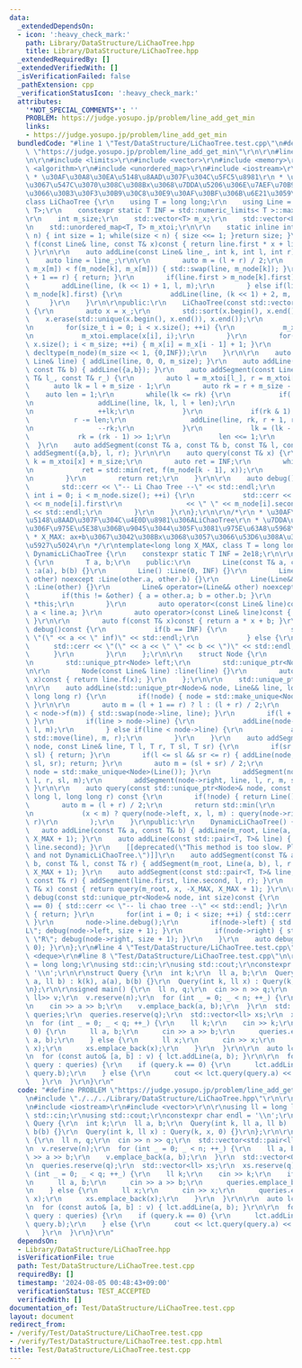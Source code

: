 ```yaml
---
data:
  _extendedDependsOn:
  - icon: ':heavy_check_mark:'
    path: Library/DataStructure/LiChaoTree.hpp
    title: Library/DataStructure/LiChaoTree.hpp
  _extendedRequiredBy: []
  _extendedVerifiedWith: []
  _isVerificationFailed: false
  _pathExtension: cpp
  _verificationStatusIcon: ':heavy_check_mark:'
  attributes:
    '*NOT_SPECIAL_COMMENTS*': ''
    PROBLEM: https://judge.yosupo.jp/problem/line_add_get_min
    links:
    - https://judge.yosupo.jp/problem/line_add_get_min
  bundledCode: "#line 1 \"Test/DataStructure/LiChaoTree.test.cpp\"\n#define PROBLEM\
    \ \"https://judge.yosupo.jp/problem/line_add_get_min\"\r\n\r\n#line 2 \"Library/DataStructure/LiChaoTree.hpp\"\
    \n\r\n#include <limits>\r\n#include <vector>\r\n#include <memory>\r\n#include\
    \ <algorithm>\r\n#include <unordered_map>\r\n#include <iostream>\r\n\r\n/*\r\n\
    \ * \u30AF\u30A8\u30EA\u5148\u8AAD\u307F\u304C\u5FC5\u8981\r\n * \u30AF\u30A8\u30EA\
    \u3067\u547C\u3070\u308C\u308Bx\u3068\u7DDA\u5206\u306E\u7AEF\u70B9\u3092\u5168\
    \u3066\u30B3\u30F3\u30B9\u30C8\u30E9\u30AF\u30BF\u306B\u6E21\u3059\r\n */\r\n\
    class LiChaoTree {\r\n    using T = long long;\r\n    using Line = std::pair<T,\
    \ T>;\r\n    constexpr static T INF = std::numeric_limits< T >::max() / 2;\r\n\
    \r\n    int m_size;\r\n    std::vector<T> m_x;\r\n    std::vector<Line> m_node;\r\
    \n    std::unordered_map<T, T> m_xtoi;\r\n\r\n    static inline int calcSize(int\
    \ n) { int size = 1; while(size < n) { size <<= 1; }return size; }\r\n    auto\
    \ f(const Line& line, const T& x)const { return line.first * x + line.second;\
    \ }\r\n\r\n    auto addLine(const Line& line_, int k, int l, int r) {\r\n    \
    \    auto line = line_;\r\n\r\n        auto m = (l + r) / 2;\r\n        if(f(line,\
    \ m_x[m]) < f(m_node[k], m_x[m])) { std::swap(line, m_node[k]); }\r\n        if(l\
    \ + 1 == r) { return; }\r\n        if(line.first > m_node[k].first) {\r\n    \
    \        addLine(line, (k << 1) + 1, l, m);\r\n        } else if(line.first <\
    \ m_node[k].first) {\r\n            addLine(line, (k << 1) + 2, m, r);\r\n   \
    \     }\r\n    }\r\n\r\npublic:\r\n    LiChaoTree(const std::vector<T>& x_) :m_size(calcSize(x_.size()))\
    \ {\r\n        auto x = x_;\r\n        std::sort(x.begin(), x.end());\r\n    \
    \    x.erase(std::unique(x.begin(), x.end()), x.end());\r\n        m_x = decltype(m_x)(m_size);\r\
    \n        for(size_t i = 0; i < x.size(); ++i) {\r\n            m_x[i] = x[i];\r\
    \n            m_xtoi.emplace(x[i], i);\r\n        }\r\n        for(size_t i =\
    \ x.size(); i < m_size; ++i) { m_x[i] = m_x[i - 1] + 1; }\r\n        m_node =\
    \ decltype(m_node)(m_size << 1, {0,INF});\r\n    }\r\n\r\n    auto addLine(const\
    \ Line& line) { addLine(line, 0, 0, m_size); }\r\n    auto addLine(const T& a,\
    \ const T& b) { addLine({a,b}); }\r\n    auto addSegment(const Line& line, const\
    \ T& l_, const T& r_) {\r\n        auto l = m_xtoi[l_], r = m_xtoi[r_];\r\n  \
    \      auto lk = l + m_size - 1;\r\n        auto rk = r + m_size - 1;\r\n    \
    \    auto len = 1;\r\n        while(lk <= rk) {\r\n            if(!(lk & 1)) {\r\
    \n                addLine(line, lk, l, l + len);\r\n                l += len;\r\
    \n                ++lk;\r\n            }\r\n            if(rk & 1) {\r\n     \
    \           r -= len;\r\n                addLine(line, rk, r + 1, r + len + 1);\r\
    \n                --rk;\r\n            }\r\n            lk = (lk - 1) >> 1;\r\n\
    \            rk = (rk - 1) >> 1;\r\n            len <<= 1;\r\n        }\r\n  \
    \  }\r\n    auto addSegment(const T& a, const T& b, const T& l, const T& r) {\
    \ addSegment({a,b}, l, r); }\r\n\r\n    auto query(const T& x) {\r\n        auto\
    \ k = m_xtoi[x] + m_size;\r\n        auto ret = INF;\r\n        while(k > 0) {\r\
    \n            ret = std::min(ret, f(m_node[k - 1], x));\r\n            k >>= 1;\r\
    \n        }\r\n        return ret;\r\n    }\r\n\r\n    auto debug()const {\r\n\
    \        std::cerr << \"-- Li Chao Tree --\" << std::endl;\r\n        for(unsigned\
    \ int i = 0; i < m_node.size(); ++i) {\r\n            std::cerr << i << \": (\"\
    \ << m_node[i].first\r\n                << \" \" << m_node[i].second << \")\"\
    \ << std::endl;\r\n        }\r\n    }\r\n};\r\n\r\n/*\r\n * \u30AF\u30A8\u30EA\
    \u5148\u8AAD\u307F\u304C\u4E0D\u8981\u306ALiChaoTree\r\n * \u7DDA\u5206\u8FFD\u52A0\
    \u306F\u975E\u5E38\u306B\u9045\u3044\u305F\u3081\u975E\u63A8\u5968\r\n * \r\n\
    \ * X_MAX: ax+b\u3067\u3042\u308Bx\u3068\u3057\u3066\u53D6\u308A\u3046\u308B\u6700\
    \u5927\u5024\r\n */\r\ntemplate<long long X_MAX, class T = long long>\r\nclass\
    \ DynamicLiChaoTree {\r\n    constexpr static T INF = 2e18;\r\n\r\n    class Line\
    \ {\r\n        T a, b;\r\n    public:\r\n        Line(const T& a, const T& b)\
    \ :a(a), b(b) {}\r\n        Line() :Line(0, INF) {}\r\n        Line(const Line&\
    \ other) noexcept :Line(other.a, other.b) {}\r\n        Line(Line&& other) noexcept\
    \ :Line(other) {}\r\n        Line& operator=(Line&& other) noexcept {\r\n    \
    \        if(this != &other) { a = other.a; b = other.b; }\r\n            return\
    \ *this;\r\n        }\r\n        auto operator<(const Line& line)const { return\
    \ a < line.a; }\r\n        auto operator>(const Line& line)const { return line.operator<(*this);\
    \ }\r\n\r\n        auto f(const T& x)const { return a * x + b; }\r\n        auto\
    \ debug()const {\r\n            if(b == INF) {\r\n                std::cerr <<\
    \ \"(\" << a << \" inf)\" << std::endl;\r\n            } else {\r\n          \
    \      std::cerr << \"(\" << a << \" \" << b << \")\" << std::endl;\r\n      \
    \      }\r\n        }\r\n    };\r\n\r\n    struct Node {\r\n        Line line;\r\
    \n        std::unique_ptr<Node> left;\r\n        std::unique_ptr<Node> right;\r\
    \n\r\n        Node(const Line& line) :line(line) {}\r\n        auto f(const T&\
    \ x)const { return line.f(x); }\r\n    };\r\n\r\n    std::unique_ptr<Node> m_root;\r\
    \n\r\n    auto addLine(std::unique_ptr<Node>& node, Line&& line, long long l,\
    \ long long r) {\r\n        if(!node) { node = std::make_unique<Node>(line); return;\
    \ }\r\n\r\n        auto m = (l + 1 == r) ? l : (l + r) / 2;\r\n        if(line.f(m)\
    \ < node->f(m)) { std::swap(node->line, line); }\r\n        if(l + 1 == r) { return;\
    \ }\r\n        if(line > node->line) {\r\n            addLine(node->left, std::move(line),\
    \ l, m);\r\n        } else if(line < node->line) {\r\n            addLine(node->right,\
    \ std::move(line), m, r);\r\n        }\r\n    }\r\n    auto addSegment(std::unique_ptr<Node>&\
    \ node, const Line& line, T l, T r, T sl, T sr) {\r\n        if(sr <= l || r <=\
    \ sl) { return; }\r\n        if(l <= sl && sr <= r) { addLine(node, Line(line),\
    \ sl, sr); return; }\r\n        auto m = (sl + sr) / 2;\r\n        if(!node) {\
    \ node = std::make_unique<Node>(Line()); }\r\n        addSegment(node->left, line,\
    \ l, r, sl, m);\r\n        addSegment(node->right, line, l, r, m, sr);\r\n   \
    \ }\r\n\r\n    auto query(const std::unique_ptr<Node>& node, const T& x, long\
    \ long l, long long r) const {\r\n        if(!node) { return Line().f(x); }\r\n\
    \        auto m = (l + r) / 2;\r\n        return std::min(\r\n            node->f(x),\r\
    \n            (x < m) ? query(node->left, x, l, m) : query(node->right, x, m,\
    \ r)\r\n        );\r\n    }\r\npublic:\r\n    DynamicLiChaoTree() {}\r\n\r\n \
    \   auto addLine(const T& a, const T& b) { addLine(m_root, Line(a, b), -X_MAX,\
    \ X_MAX + 1); }\r\n    auto addLine(const std::pair<T, T>& line) { addLine(line.first,\
    \ line.second); }\r\n    [[deprecated(\"This method is too slow. Please use LiChaoTree\
    \ and not DynamicLiChaoTree.\")]]\r\n    auto addSegment(const T& a, const T&\
    \ b, const T& l, const T& r) { addSegment(m_root, Line(a, b), l, r + 1, -X_MAX,\
    \ X_MAX + 1); }\r\n    auto addSegment(const std::pair<T, T>& line, const T& l,\
    \ const T& r) { addSegment(line.first, line.second, l, r); }\r\n    auto query(const\
    \ T& x) const { return query(m_root, x, -X_MAX, X_MAX + 1); }\r\n\r\n    auto\
    \ debug(const std::unique_ptr<Node>& node, int size)const {\r\n        if(size\
    \ == 0) { std::cerr << \"-- li chao tree --\" << std::endl; }\r\n        if(!node)\
    \ { return; }\r\n        for(int i = 0; i < size; ++i) { std::cerr << \"- \";\
    \ }\r\n        node->line.debug();\r\n        if(node->left) { std::cout << \"\
    L\"; debug(node->left, size + 1); }\r\n        if(node->right) { std::cout <<\
    \ \"R\"; debug(node->right, size + 1); }\r\n    }\r\n    auto debug()const { debug(m_root,\
    \ 0); }\r\n};\r\n#line 4 \"Test/DataStructure/LiChaoTree.test.cpp\"\n\r\n#include\
    \ <deque>\r\n#line 8 \"Test/DataStructure/LiChaoTree.test.cpp\"\n\r\nusing ll\
    \ = long long;\r\nusing std::cin;\r\nusing std::cout;\r\nconstexpr char endl =\
    \ '\\n';\r\n\r\nstruct Query {\r\n  int k;\r\n  ll a, b;\r\n  Query(int k, ll\
    \ a, ll b) : k(k), a(a), b(b) {}\r\n  Query(int k, ll x) : Query(k, x, 0) {}\r\
    \n};\r\n\r\nsigned main() {\r\n  ll n, q;\r\n  cin >> n >> q;\r\n  std::vector<std::pair<ll,\
    \ ll>> v;\r\n  v.reserve(n);\r\n  for (int _ = 0; _ < n; ++_) {\r\n    ll a, b;\r\
    \n    cin >> a >> b;\r\n    v.emplace_back(a, b);\r\n  }\r\n  std::vector<Query>\
    \ queries;\r\n  queries.reserve(q);\r\n  std::vector<ll> xs;\r\n  xs.reserve(q);\r\
    \n  for (int _ = 0; _ < q; ++_) {\r\n    ll k;\r\n    cin >> k;\r\n    if (k ==\
    \ 0) {\r\n      ll a, b;\r\n      cin >> a >> b;\r\n      queries.emplace_back(k,\
    \ a, b);\r\n    } else {\r\n      ll x;\r\n      cin >> x;\r\n      queries.emplace_back(k,\
    \ x);\r\n      xs.emplace_back(x);\r\n    }\r\n  }\r\n\r\n  auto lct = LiChaoTree(xs);\r\
    \n  for (const auto& [a, b] : v) { lct.addLine(a, b); }\r\n\r\n  for (const auto&\
    \ query : queries) {\r\n    if (query.k == 0) {\r\n      lct.addLine(query.a,\
    \ query.b);\r\n    } else {\r\n      cout << lct.query(query.a) << endl;\r\n \
    \   }\r\n  }\r\n}\r\n"
  code: "#define PROBLEM \"https://judge.yosupo.jp/problem/line_add_get_min\"\r\n\r\
    \n#include \"./../../Library/DataStructure/LiChaoTree.hpp\"\r\n\r\n#include <deque>\r\
    \n#include <iostream>\r\n#include <vector>\r\n\r\nusing ll = long long;\r\nusing\
    \ std::cin;\r\nusing std::cout;\r\nconstexpr char endl = '\\n';\r\n\r\nstruct\
    \ Query {\r\n  int k;\r\n  ll a, b;\r\n  Query(int k, ll a, ll b) : k(k), a(a),\
    \ b(b) {}\r\n  Query(int k, ll x) : Query(k, x, 0) {}\r\n};\r\n\r\nsigned main()\
    \ {\r\n  ll n, q;\r\n  cin >> n >> q;\r\n  std::vector<std::pair<ll, ll>> v;\r\
    \n  v.reserve(n);\r\n  for (int _ = 0; _ < n; ++_) {\r\n    ll a, b;\r\n    cin\
    \ >> a >> b;\r\n    v.emplace_back(a, b);\r\n  }\r\n  std::vector<Query> queries;\r\
    \n  queries.reserve(q);\r\n  std::vector<ll> xs;\r\n  xs.reserve(q);\r\n  for\
    \ (int _ = 0; _ < q; ++_) {\r\n    ll k;\r\n    cin >> k;\r\n    if (k == 0) {\r\
    \n      ll a, b;\r\n      cin >> a >> b;\r\n      queries.emplace_back(k, a, b);\r\
    \n    } else {\r\n      ll x;\r\n      cin >> x;\r\n      queries.emplace_back(k,\
    \ x);\r\n      xs.emplace_back(x);\r\n    }\r\n  }\r\n\r\n  auto lct = LiChaoTree(xs);\r\
    \n  for (const auto& [a, b] : v) { lct.addLine(a, b); }\r\n\r\n  for (const auto&\
    \ query : queries) {\r\n    if (query.k == 0) {\r\n      lct.addLine(query.a,\
    \ query.b);\r\n    } else {\r\n      cout << lct.query(query.a) << endl;\r\n \
    \   }\r\n  }\r\n}\r\n"
  dependsOn:
  - Library/DataStructure/LiChaoTree.hpp
  isVerificationFile: true
  path: Test/DataStructure/LiChaoTree.test.cpp
  requiredBy: []
  timestamp: '2024-08-05 00:48:43+09:00'
  verificationStatus: TEST_ACCEPTED
  verifiedWith: []
documentation_of: Test/DataStructure/LiChaoTree.test.cpp
layout: document
redirect_from:
- /verify/Test/DataStructure/LiChaoTree.test.cpp
- /verify/Test/DataStructure/LiChaoTree.test.cpp.html
title: Test/DataStructure/LiChaoTree.test.cpp
---
```

